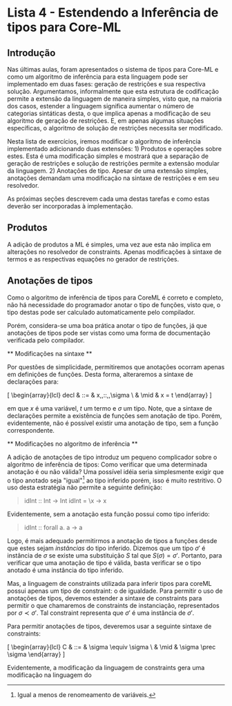 Lista 4 - Estendendo a Inferência de tipos para Core-ML 
======================================


Introdução
---------

Nas últimas aulas, foram apresentados o sistema de tipos para Core-ML
e como um algoritmo de inferência para esta linguagem pode ser
implementado em duas fases: geração de restrições e sua respectiva
solução. Argumentamos, informalmente que esta estrutura de
codificação permite a extensão da linguagem de maneira simples, visto
que, na maioria dos casos, estender a linguagem significa aumentar o
número de categorias sintáticas desta, o que implica apenas a
modificação de seu algoritmo de geração de restrições. E, em apenas
algumas situações específicas, o algoritmo de solução de restrições
necessita ser modificado.

Nesta lista de exercícios, iremos modificar o algoritmo de inferência
implementado adicionando duas extensões: 1) Produtos e operações sobre
estes. Esta é uma modificação simples e mostrará que a separação de
geração de restrições e solução de restrições permite a extensão
modular da linguagem. 2) Anotações de tipo. Apesar de uma extensão
simples, anotações demandam uma modificação na sintaxe de restrições
e em seu resolvedor.

As próximas seções descrevem cada uma destas tarefas e como estas
deverão ser incorporadas à implementação.

Produtos
--------

A adição de produtos a ML é simples, uma vez aue esta não implica em
alterações no resolvedor de constraints. Apenas modificações à sintaxe
de termos e as respectivas equações no gerador de restrições.

Anotações de tipos
----------------

Como o algoritmo de inferência de tipos para CoreML é correto e
completo, não há necessidade do programador anotar o tipo de funções,
visto que, o tipo destas pode ser calculado automaticamente pelo
compilador.

Porém, considera-se uma boa prática anotar o tipo de funções, já que
anotações de tipos pode ser vistas como uma forma de documentação
verificada pelo compilador.

** Modificações na sintaxe **

Por questões de simplicidade, permitiremos que anotações ocorram
apenas em definições de funções. Desta forma, alteraremos a sintaxe de
declarações para:

\[
\begin{array}{lcl}
decl & ::=    & x\,\,::\,\,\sigma \\
        & \mid & x = t
\end{array}
\]

em que $x$ é uma variável, $t$ um termo e $\sigma$ um tipo. Note, que
a sintaxe de declarações permite a existência de funções sem anotação
de tipo. Porém, evidentemente, não é possível existir uma anotação de
tipo, sem a função correspondente.

** Modificações no algoritmo de inferência **

A adição de anotações de tipo introduz um pequeno complicador sobre o
algoritmo de inferência de tipos: Como verificar que uma determinada
anotação é ou não válida? Uma possível idéia seria simplesmente exigir
que o tipo anotado seja "igual"[^1] ao tipo inferido porém, isso é
muito restritivo. O uso desta estratégia não permite a seguinte
definição:

> idInt :: Int -> Int
> idInt = \x -> x

Evidentemente, sem a anotação esta função possui como tipo inferido:

> idInt :: forall a. a -> a

Logo, é mais adequado permitirmos a anotação de tipos a funções desde
que estes sejam _instâncias_ do tipo inferido. Dizemos que um tipo $\sigma'$ é
instância de $\sigma$ se existe uma substituição $S$ tal que
$S(\sigma) = \sigma'$. Portanto, para verificar que uma anotação de
tipo é válida, basta verificar se o tipo anotado é uma instância do
tipo inferido.

Mas, a linguagem de constraints utilizada para inferir tipos para
coreML possui apenas um tipo de constraint: o de igualdade. Para
permitir o uso de anotações de tipos, devemos estender a sintaxe de
constraints para permitir o que chamaremos de constraints de
instanciação, representados por $\sigma \prec \sigma'$. Tal constraint
representa que $\sigma'$ é uma instância de $\sigma'$.

Para permitir anotações de tipos, deveremos usar a seguinte sintaxe de
constraints:

\[
\begin{array}{lcl}
C & ::= & \sigma \equiv \sigma \\
   & \mid & \sigma \prec \sigma
\end{array}
\]

Evidentemente, a modificação da linguagem de constraints gera uma
modificação na linguagem do

[^1]: Igual a menos de renomeamento de variáveis. 

